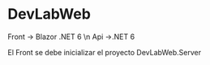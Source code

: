 # DevLabWeb
Front -> Blazor .NET 6 \n
Api ->.NET 6

El Front se debe inicializar el proyecto DevLabWeb.Server
